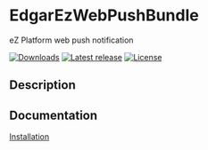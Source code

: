 # EdgarEzWebPushBundle

eZ Platform web push notification

[![Downloads](https://img.shields.io/packagist/dt/edgar/ez-webpush-bundle.svg?style=flat-square)](https://packagist.org/packages/edgar/ez-webpush-bundle)
[![Latest release](https://img.shields.io/github/release/noodle69/EdgarEzWebPushBundle.svg?style=flat-square)](https://github.com/noodle69/EdgarEzWebPushBundle/releases)
[![License](https://img.shields.io/packagist/l/edgar/ez-webpush-bundle.svg?style=flat-square)](LICENSE)

## Description

## Documentation

[Installation](docs/INSTALL.md)

